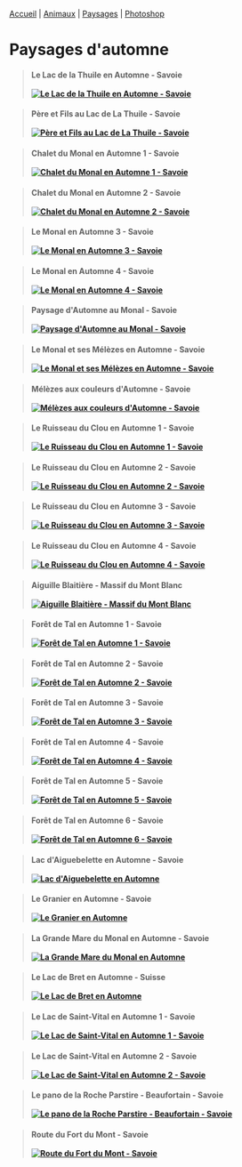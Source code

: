 [Accueil](/#readme) | [Animaux](/animaux#readme) | [Paysages](/paysages#readme) | [Photoshop](/photoshop#readme)

# Paysages d'automne

> #### Le Lac de la Thuile en Automne - Savoie <br><br>[![Le Lac de la Thuile en Automne - Savoie](lac_thuile_automne_mg_6008__mg_6012-5-images_size_3200x1600.webp)](https://raw.githubusercontent.com/olivier3lanc/photographies/master/paysages/automne/lac_thuile_automne_mg_6008__mg_6012-5-images_size_3200x1600.webp)

> #### Père et Fils au Lac de La Thuile - Savoie<br><br>[![Père et Fils au Lac de La Thuile - Savoie](pere_fils_la_thuile_mg_6033_size_2560x1706.webp)](https://raw.githubusercontent.com/olivier3lanc/photographies/master/paysages/automne/pere_fils_la_thuile_mg_6033_size_2560x1706.webp)

> #### Chalet du Monal en Automne 1 - Savoie<br><br>[![Chalet du Monal en Automne 1 - Savoie](Chalets_Monal_Automne_1_MG_5779_size_1600x1066.webp)](https://raw.githubusercontent.com/olivier3lanc/photographies/master/paysages/automne/Chalets_Monal_Automne_1_MG_5779_size_1600x1066.webp)

> #### Chalet du Monal en Automne 2 - Savoie<br><br>[![Chalet du Monal en Automne 2 - Savoie](Chalets_Monal_Automne_2_MG_5773_size_1600x1066.webp)](https://raw.githubusercontent.com/olivier3lanc/photographies/master/paysages/automne/Chalets_Monal_Automne_2_MG_5773_size_1600x1066.webp)

> #### Le Monal en Automne 3 - Savoie<br><br>[![Le Monal en Automne 3 - Savoie](le_monal_en_automne_mg_3662_mg_3670-9-img_size_4243x1600.webp)](https://raw.githubusercontent.com/olivier3lanc/photographies/master/paysages/automne/le_monal_en_automne_mg_3662_mg_3670-9-img_size_4243x1600.webp)

> #### Le Monal en Automne 4 - Savoie<br><br>[![Le Monal en Automne 4 - Savoie](le_monal_en_automne_mg_3672_1_size_2560x1706.webp)](https://raw.githubusercontent.com/olivier3lanc/photographies/master/paysages/automne/le_monal_en_automne_mg_3672_1_size_2560x1706.webp)

> #### Paysage d'Automne au Monal - Savoie<br><br>[![Paysage d'Automne au Monal - Savoie](paysage_automne_monal_1_mg_5750__mg_5754-5-images_size_2560x1706.webp)](https://raw.githubusercontent.com/olivier3lanc/photographies/master/paysages/automne/paysage_automne_monal_1_mg_5750__mg_5754-5-images_size_2560x1706.webp)

> #### Le Monal et ses Mélèzes en Automne - Savoie<br><br>[![Le Monal et ses Mélèzes en Automne - Savoie](Le_Monal_et_Melezes_Automne_MG_5740__MG_5744-5-images_size_1600x1066.webp)](https://raw.githubusercontent.com/olivier3lanc/photographies/master/paysages/automne/Le_Monal_et_Melezes_Automne_MG_5740__MG_5744-5-images_size_1600x1066.webp)

> #### Mélèzes aux couleurs d'Automne - Savoie<br><br>[![Mélèzes aux couleurs d'Automne - Savoie](Melezes_Couleurs_Automne_Monal_MG_5729__MG_5731_size_1066x1600.webp)](https://raw.githubusercontent.com/olivier3lanc/photographies/master/paysages/automne/Melezes_Couleurs_Automne_Monal_MG_5729__MG_5731_size_1066x1600.webp)

> #### Le Ruisseau du Clou en Automne 1 - Savoie<br><br>[![Le Ruisseau du Clou en Automne 1 - Savoie](le_ruisseau_du_clou_en_automne_mg_5790_size_2560x1706.webp)](https://raw.githubusercontent.com/olivier3lanc/photographies/master/paysages/automne/le_ruisseau_du_clou_en_automne_mg_5790_size_2560x1706.webp)

> #### Le Ruisseau du Clou en Automne 2 - Savoie<br><br>[![Le Ruisseau du Clou en Automne 2 - Savoie](ruisseau_clou_automne_1_mg_5701_size_2560x1706.webp)](https://raw.githubusercontent.com/olivier3lanc/photographies/master/paysages/automne/ruisseau_clou_automne_1_mg_5701_size_2560x1706.webp)

> #### Le Ruisseau du Clou en Automne 3 - Savoie<br><br>[![Le Ruisseau du Clou en Automne 3 - Savoie](ruisseau_clou_automne_3_mg_5693__mg_5694-2-images_size_2560x2559.webp)](https://raw.githubusercontent.com/olivier3lanc/photographies/master/paysages/automne/ruisseau_clou_automne_3_mg_5693__mg_5694-2-images_size_2560x2559.webp)

> #### Le Ruisseau du Clou en Automne 4 - Savoie<br><br>[![Le Ruisseau du Clou en Automne 4 - Savoie](ruisseau_clou_automne_4_mg_5695_size_2560x1706.webp)](https://raw.githubusercontent.com/olivier3lanc/photographies/master/paysages/automne/ruisseau_clou_automne_4_mg_5695_size_2560x1706.webp)

> #### Aiguille Blaitière - Massif du Mont Blanc<br><br>[![Aiguille Blaitière - Massif du Mont Blanc](Aiguille_Blaitiere_MG_3631__MG_3636-6%20images_size_2500x1078.webp)](https://raw.githubusercontent.com/olivier3lanc/photographies/master/paysages/automne/Aiguille_Blaitiere_MG_3631__MG_3636-6%20images_size_2500x1078.webp)

> #### Forêt de Tal en Automne 1 - Savoie<br><br>[![Forêt de Tal en Automne 1 - Savoie](foret_de_tal_automne_MG_3345_size_1600x1066.webp)](https://raw.githubusercontent.com/olivier3lanc/photographies/master/paysages/automne/foret_de_tal_automne_MG_3345_size_1600x1066.webp)

> #### Forêt de Tal en Automne 2 - Savoie<br><br>[![Forêt de Tal en Automne 2 - Savoie](foret_de_tal_automne_MG_3348_size_1066x1600.webp)](https://raw.githubusercontent.com/olivier3lanc/photographies/master/paysages/automne/foret_de_tal_automne_MG_3348_size_1066x1600.webp)

> #### Forêt de Tal en Automne 3 - Savoie<br><br>[![Forêt de Tal en Automne 3 - Savoie](foret_de_tal_automne_MG_3394_size_1066x1600.webp)](https://raw.githubusercontent.com/olivier3lanc/photographies/master/paysages/automne/foret_de_tal_automne_MG_3394_size_1066x1600.webp)

> #### Forêt de Tal en Automne 4 - Savoie<br><br>[![Forêt de Tal en Automne 4 - Savoie](foret_de_tal_automne_MG_3416_size_1600x1066.webp)](https://raw.githubusercontent.com/olivier3lanc/photographies/master/paysages/automne/foret_de_tal_automne_MG_3416_size_1600x1066.webp)

> #### Forêt de Tal en Automne 5 - Savoie<br><br>[![Forêt de Tal en Automne 5 - Savoie](foret_de_tal_automne_MG_3421_size_1600x1066.webp)](https://raw.githubusercontent.com/olivier3lanc/photographies/master/paysages/automne/foret_de_tal_automne_MG_3421_size_1600x1066.webp)

> #### Forêt de Tal en Automne 6 - Savoie<br><br>[![Forêt de Tal en Automne 6 - Savoie](foret_de_tal_automne_MG_3430_size_1600x1066.webp)](https://raw.githubusercontent.com/olivier3lanc/photographies/master/paysages/automne/foret_de_tal_automne_MG_3430_size_1600x1066.webp)

> #### Lac d'Aiguebelette en Automne - Savoie<br><br>[![Lac d'Aiguebelette en Automne](IMG_4589_size_2500x1667.webp)](https://raw.githubusercontent.com/olivier3lanc/photographies/master/paysages/automne/IMG_4589_size_2500x1667.webp)

> #### Le Granier en Automne - Savoie<br><br>[![Le Granier en Automne](img_6777_size_2560x1706.webp)](https://raw.githubusercontent.com/olivier3lanc/photographies/master/paysages/automne/img_6777_size_2560x1706.webp)

> #### La Grande Mare du Monal en Automne - Savoie<br><br>[![La Grande Mare du Monal en Automne](la_grande_mare_du_monal_en_automne_mg_3623_mg_3645-14-img_size_2560x1706.webp)](https://raw.githubusercontent.com/olivier3lanc/photographies/master/paysages/automne/la_grande_mare_du_monal_en_automne_mg_3623_mg_3645-14-img_size_2560x1706.webp)

> #### Le Lac de Bret en Automne - Suisse<br><br>[![Le Lac de Bret en Automne](lac_bret_automne_img_5325_img_5331_size_4799x1600.webp)](https://raw.githubusercontent.com/olivier3lanc/photographies/master/paysages/automne/lac_bret_automne_img_5325_img_5331_size_4799x1600.webp)

> #### Le Lac de Saint-Vital en Automne 1 - Savoie<br><br>[![Le Lac de Saint-Vital en Automne 1 - Savoie](lac_st_vital_img_5076_img_5083-8-img_size_4800x1600.webp)](https://raw.githubusercontent.com/olivier3lanc/photographies/master/paysages/automne/lac_st_vital_img_5076_img_5083-8-img_size_4800x1600.webp)

> #### Le Lac de Saint-Vital en Automne 2 - Savoie<br><br>[![Le Lac de Saint-Vital en Automne 2 - Savoie](Lac-St-Vital_MG_3661_MG_3666_size_2500x973.webp)](https://raw.githubusercontent.com/olivier3lanc/photographies/master/paysages/automne/Lac-St-Vital_MG_3661_MG_3666_size_2500x973.webp)


> #### Le pano de la Roche Parstire - Beaufortain - Savoie<br><br>[![Le pano de la Roche Parstire - Beaufortain - Savoie](Le_Pano_de_la_Roche_Parstire_beta_size_2500x509.webp)](https://raw.githubusercontent.com/olivier3lanc/photographies/master/paysages/automne/Le_Pano_de_la_Roche_Parstire_beta_size_2500x509.webp)


> #### Route du Fort du Mont - Savoie<br><br>[![Route du Fort du Mont - Savoie](Route_du_Fort_du_Mont_IMG_5285_size_1600x1066.webp)](https://raw.githubusercontent.com/olivier3lanc/photographies/master/paysages/automne/Route_du_Fort_du_Mont_IMG_5285_size_1600x1066.webp)

